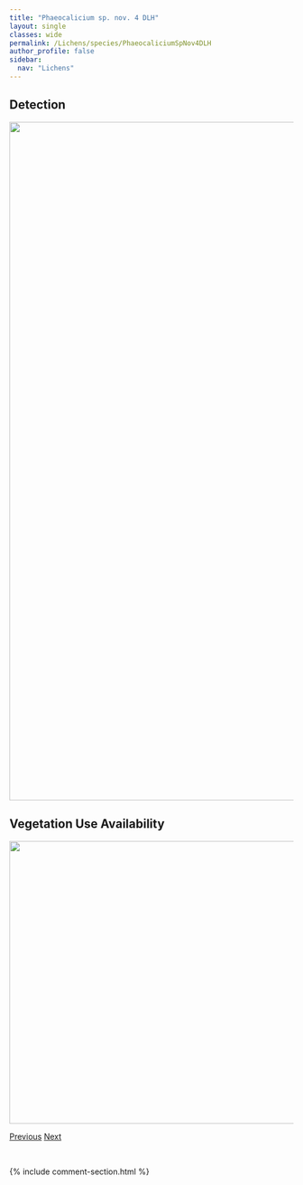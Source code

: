 ```yaml
---
title: "Phaeocalicium sp. nov. 4 DLH"
layout: single
classes: wide
permalink: /Lichens/species/PhaeocaliciumSpNov4DLH
author_profile: false
sidebar:
  nav: "Lichens"
---
```


<h2>Detection</h2>

<a href="https://drive.google.com/uc?export=view&id=1AR9eAeECc5HYNbfQ2ikp-ZSw19GzQW6s">
<img src="https://drive.google.com/uc?export=view&id=1AR9eAeECc5HYNbfQ2ikp-ZSw19GzQW6s" height = "1200" width = "800">
</a>


<h2>Vegetation Use Availability</h2>

<a href="https://drive.google.com/uc?export=view&id=1f-xkU6oG1tv1luRD-U77LHNmIgPt5ZCO">
<img src="https://drive.google.com/uc?export=view&id=1f-xkU6oG1tv1luRD-U77LHNmIgPt5ZCO" height = "500" width = "1000">
</a>


<a href="/DevelopmentWebsite/Lichens/species/PhaeocaliciumSpNov3DLH" class="pagination--pager" title="Phaeocalicium sp. nov. 3 DLH">Previous</a> <a href="/DevelopmentWebsite/Lichens/species/PhaeocaliciumSpNov5DLH" class="pagination--pager" title="Phaeocalicium sp. nov. 5 DLH">Next</a>

<p>&nbsp;</p>

{% include comment-section.html %}
